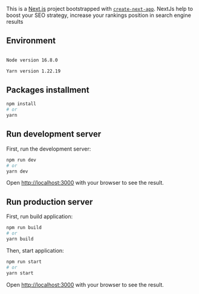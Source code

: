This is a [Next.js](https://nextjs.org/) project bootstrapped with [`create-next-app`](https://github.com/vercel/next.js/tree/canary/packages/create-next-app).
NextJs help to boost your SEO strategy, increase your rankings position in search engine results

## Environment

```bash

Node version 16.8.0

Yarn version 1.22.19
```


## Packages installment

```bash
npm install
# or
yarn
```

## Run development server

First, run the development server:

```bash
npm run dev
# or
yarn dev
```

Open [http://localhost:3000](http://localhost:3000) with your browser to see the result.



## Run production server

First, run build application:

```bash
npm run build
# or
yarn build
```

Then, start application:

```bash
npm run start
# or
yarn start
```

Open [http://localhost:3000](http://localhost:3000) with your browser to see the result.


